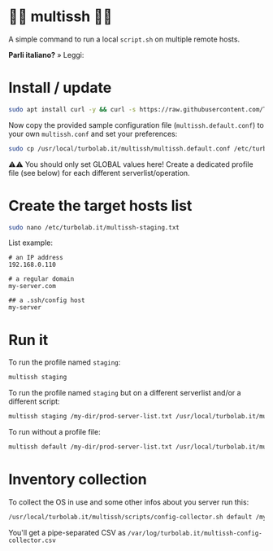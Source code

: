 # 🦝🦝 multissh 🦝🦝

A simple command to run a local `script.sh` on multiple remote hosts.

**Parli italiano?** » Leggi: []()


# Install / update

````bash
sudo apt install curl -y && curl -s https://raw.githubusercontent.com/TurboLabIt/multissh/master/setup.sh?$(date +%s) | sudo bash

````


Now copy the provided sample configuration file (`multissh.default.conf`) to your own `multissh.conf` and set your preferences:

````bash
sudo cp /usr/local/turbolab.it/multissh/multissh.default.conf /etc/turbolab.it/multissh.conf && sudo nano /etc/turbolab.it/multissh.conf

````

⚠️⚠️ You should only set GLOBAL values here! Create a dedicated profile file (see below) for each different serverlist/operation.


# Create the target hosts list

````bash
sudo nano /etc/turbolab.it/multissh-staging.txt

````

List example:

````
# an IP address
192.168.0.110

# a regular domain
my-server.com

## a .ssh/config host
my-server

````


# Run it

To run the profile named `staging`:

````bash
multissh staging

````


To run the profile named `staging` but on a different serverlist and/or a different script:

````bash
multissh staging /my-dir/prod-server-list.txt /usr/local/turbolab.it/multissh/scripts/test-access-remote

````


To run without a profile file:

````bash
multissh default /my-dir/prod-server-list.txt /usr/local/turbolab.it/multissh/scripts/test-access-remote

````

# Inventory collection

To collect the OS in use and some other infos about you server run this:

````bash
/usr/local/turbolab.it/multissh/scripts/config-collector.sh default /my-dir/prod-server-list.txt
````

You'll get a pipe-separated CSV as `/var/log/turbolab.it/multissh-config-collector.csv`

